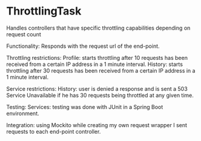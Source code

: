 # ThrottlingTask
Handles controllers that have specific throttling capabilities depending on request count

Functionality: Responds with the request url of the end-point.

Throttling restrictions:
Profile: starts throttling after 10 requests has been received from a certain IP address in a 1 minute interval.
History: starts throttling after 30 requests has been received from a certain IP address in a 1 minute interval.

Service restrictions:
History: user is denied a response and is sent a 503 Service Unavailable if he has 30 requests being throttled at any given time.

Testing:
Services: testing was done with JUnit in a Spring Boot environment.

Integration: using Mockito while creating my own request wrapper I sent requests to each end-point controller.
